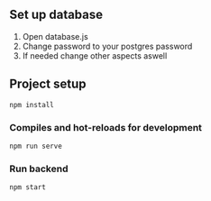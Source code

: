 ## Set up database
1. Open database.js
2. Change password to your postgres password
3. If needed change other aspects aswell 

## Project setup
```
npm install
```

### Compiles and hot-reloads for development
```
npm run serve
```

### Run backend
```
npm start
```
